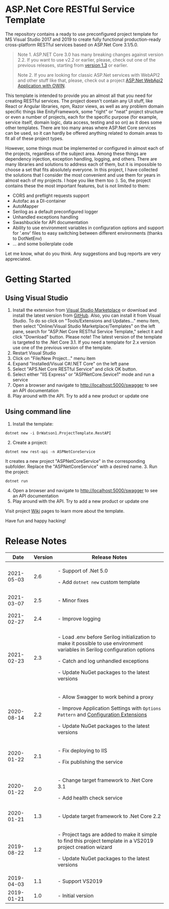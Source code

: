 # ASP.Net Core RESTful Service Template

The repository contains a ready to use preconfigured project template for MS Visual Studio 2017 and 2019 to create fully functional production-ready cross-platform RESTful services based on ASP.Net Core 3.1/5.0.

> Note 1. ASP.NET Core 3.0 has many breaking changes against version 2.2. If you want to use v2.2 or earlier, please, check out one of the previous releases, starting from [version 1.3](https://github.com/drwatson1/AspNet-Core-REST-Service/releases/tag/v1.3) or earlier.
> 
> Note 2. If you are looking for classic ASP.Net services with WebAPI2 and other stuff like that, please, check out a project [
ASP.Net WebApi2 Application with OWIN](https://github.com/drwatson1/AspNet-WebApi).

This template is intended to provide you an almost all that you need for creating RESTful services. The project doesn't contain any UI stuff, like React or Angular libraries, npm, Razor views, as well as any problem domain specific things like EnityFramework, some "right" or "neat" project structure or even a number of projects, each for the specific purpose (for example, service itself, domain logic, data access, testing and so on) as it does some other templates. There are too many areas where ASP.Net Core services can be used, so it can hardly be offered anything related to domain areas to fit all of these project types.

However, some things must be implemented or configured in almost each of the projects, regardless of the subject area. Among these things are dependency injection, exception handling, logging, and others. There are many libraries and solutions to address each of them, but it is impossible to choose a set that fits absolutely everyone. In this project, I have collected the solutions that I consider the most convenient and use them for years in almost each of my projects. I hope you like them too :). So, the project contains these the most important features, but is not limited to them:

- CORS and preflight requests support
- Autofac as a DI-container
- AutoMapper
- Serilog as a default preconfigured logger
- Unhandled exceptions handling
- Swashbuckle for API documentation
- Ability to use environment variables in configuration options and support for '.env' files to easy switching between different environments (thanks to DotNetEnv)
- ... and some boilerplate code

Let me know, what do you think. Any suggestions and bug reports are very appreciated.

# Getting Started

## Using Visual Studio
1. Install the extension from [Visual Studio Marketplace](https://marketplace.visualstudio.com/items?itemName=sergey-tregub.asp-net-core-restful-service-template#overview) or download and install the latest version from [GitHub](https://github.com/drwatson1/AspNet-Core-REST-Service/releases/latest). Also, you can install it from Visual Studio. To do so click on "Tools/Extensions and Updates..." menu item, then select "Online/Visual Studio Marketplace/Templates" on the left pane, search for "ASP.Net Core RESTful Service Template," select it and click "Download" button. Please note! The latest version of the template is targeted to the .Net Core 3.1. If you need a template for 2.x version use one of the previous version of the template.
1. Restart Visual Studio
1. Click on "File/New Project..." menu item
1. Expand "Installed/Visual C#/.NET Core" on the left pane
1. Select "APS.Net Core RESTful Service" and click OK button.
1. Select either "IIS Express" or "ASPNetCore.Sevice1" mode and run a service
1. Open a browser and navigate to [http://localhost:5000/swagger](http://localhost:5000/swagger) to see an API documentation
1. Play around with the API. Try to add a new product or update one

## Using command line

1. Install the template:
```
dotnet new -i DrWatson1.ProjectTemplate.RestAPI
```
2. Create a project:
```
dotnet new rest-api -n ASPNetCoreService
```
It creates a new project "ASPNetCoreService" in the corresponding subfolder.
Replace the "ASPNetCoreService" with a desired name.
3. Run the project:
```
dotnet run
```
4. Open a browser and navigate to [http://localhost:5000/swagger](http://localhost:5000/swagger) to see an API documentation
5. Play around with the API. Try to add a new product or update one

Visit project [Wiki](https://github.com/drwatson1/AspNet-Core-REST-Service/wiki) pages to learn more about the template.

Have fun and happy hacking!

# Release Notes

|Date | Version | Release Notes |
|-----|---------|---------------|
|2021-05-03|2.6|<p>- Support of .Net 5.0<p>- Add `dotnet new` custom template
|2021-03-07|2.5|<p>- Minor fixes |
|2021-02-27|2.4|<p>- Improve logging |
|2021-02-23|2.3|<p>- Load .env before Serilog initialization to make it possible to use environment variables in Serilog configuration options<p>- Catch and log unhandled exceptions <p>- Update NuGet packages to the latest versions|
|2020-08-14|2.2|<p>- Allow Swagger to work behind a proxy<p>- Improve Application Settings with `Options Pattern` and [Configuration Extensions](https://github.com/drwatson1/configuration-extensions)<p>- Update NuGet packages to the latest versions
|2020-01-22|2.1|<p>- Fix deploying to IIS<p>- Fix publishing the service
|2020-01-22|2.0|<p>- Change target framework to .Net Core 3.1<p>- Add health check service
|2020-01-21|1.3|<p>- Update target framework to .Net Core 2.2
|2019-08-22|1.2|<p>- Project tags are added to make it simple to find this project template in a VS2019 project creation wizard<p>- Update NuGet packages to the latest versions|
|2019-04-03|1.1|- Support VS2019
|2019-01-21|1.0|- Initial version